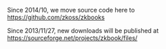 Since 2014/10, we move source code here to https://github.com/zkoss/zkbooks

Since 2013/11/27, new downloads will be published at https://sourceforge.net/projects/zkbook/files/